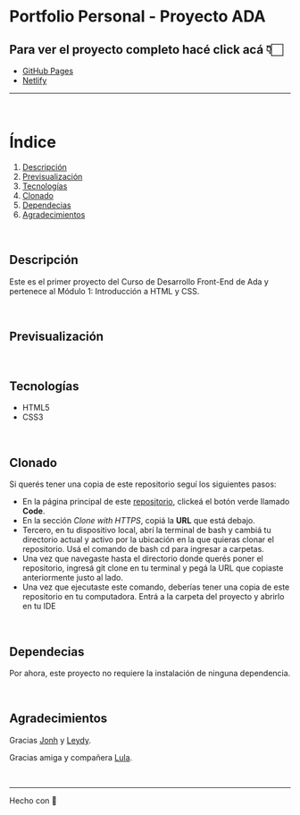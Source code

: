 # Portfolio Personal - Proyecto ADA

## Para ver el proyecto completo hacé click acá 👇🏻
- [GitHub Pages](https://julietapennini.github.io/julietapennini/)
- [Netlify](https://epic-goldberg-17b45d.netlify.app)
***

<br>

# Índice
1. [Descripción](#descripción)
2. [Previsualización](#previsualización)
3. [Tecnologías](#tecnologías)
4. [Clonado](#clonado)
5. [Dependecias](#dependecias)
6. [Agradecimientos](#agradecimientos)

<br>

## Descripción

Este es el primer proyecto del Curso de Desarrollo Front-End de Ada y pertenece al Módulo 1: Introducción a HTML y CSS.

<br>

## Previsualización

<br>

## Tecnologías
- HTML5
- CSS3

<br>

## Clonado
Si querés tener una copia de este repositorio seguí los siguientes pasos:

- En la página principal de este [repositorio](julietapennini.github.io/julietapennini/), clickeá el botón verde llamado **Code**.
- En la sección *Clone with HTTPS*, copiá la **URL** que está debajo.
- Tercero, en tu dispositivo local, abrí la terminal de bash y cambiá tu directorio actual y activo por la ubicación en la que quieras clonar el repositorio. Usá el comando de bash cd para ingresar a carpetas.
- Una vez que navegaste hasta el directorio donde querés poner el repositorio, ingresá git clone en tu terminal y pegá la URL que copiaste anteriormente justo al lado.
- Una vez que ejecutaste este comando, deberías tener una copia de este repositorio en tu computadora. Entrá a la carpeta del proyecto y abrirlo en tu IDE

<br>

## Dependecias
Por ahora, este proyecto no requiere la instalación de ninguna dependencia.

<br>

## Agradecimientos
Gracias [Jonh](https://github.com/Jonhks) y [Leydy](https://github.com/leydyk93/).
<br>

Gracias amiga y compañera [Lula](https://github.com/lucilaguajardo).

<br>

***
Hecho con 🖤